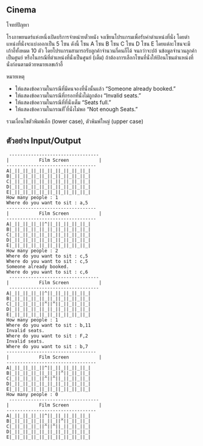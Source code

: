 ## Cinema

โจทย์ปัญหา

โรงภาพยนตร์แห่งหนึ่งเปิดบริการจําหน่ายตั๋วหนัง จงเขียนโปรแกรมเพื่อรับค่าตําแหน่งที่นั่ง โดยตําแหน่งที่นั่งจะแบ่งออกเป็น 5 โซน ดังนี้ โซน A โซน B โซน C โซน D โซน E โดยแต่ละโซนจะมีเก้าอี้ทั้งหมด 10 ตัว โดยโปรแกรมสามารถรับลูกค้าจํานวนกี่คนก็ได้ จนกว่าจะปอ้ นข้อมูลจํานวนลูกค้าเป็นศูนย์ หรือในกรณีที่ตําแหน่งที่นั่งเป็นศูนย์ (เต็ม) ถ้าต้องการเลือกโซนที่นั่งให้ป้อนโซนตําแหน่งที่นั่งก่อนตามด้วยหมายเลขเก้าอี้

หมายเหตุ
-   ให้แสดงข้อความในกรณีที่มีคนจองที่นั่งนั้นแล้ว “Someone already booked.”
-   ให้แสดงข้อความในกรณีที่กรอกที่นั่งไม่ถูกต้อง “Invalid seats.”
-   ให้แสดงข้อความในกรณีที่ที่นั่งเต็ม “Seats full.”
-   ให้แสดงข้อความในกรณที ี่ที่นั่งไม่พอ “Not enough Seats.”

รวมเงื่อนไขตัวพิมพ์เล็ก (lower case), ตัวพิมพ์ใหญ่ (upper case)

## ตัวอย่าง Input/Output

```
 ---------------------------------
|           Film Screen           |
---------------------------------
A|_||_||_||_||_||_||_||_||_||_|
B|_||_||_||_||_||_||_||_||_||_|
C|_||_||_||_||_||_||_||_||_||_|
D|_||_||_||_||_||_||_||_||_||_|
E|_||_||_||_||_||_||_||_||_||_|
How many people : 1
Where do you want to sit : a,5
---------------------------------
|           Film Screen           |
---------------------------------
A|_||_||_||_||^||_||_||_||_||_|
B|_||_||_||_||_||_||_||_||_||_|
C|_||_||_||_||_||_||_||_||_||_|
D|_||_||_||_||_||_||_||_||_||_|
E|_||_||_||_||_||_||_||_||_||_|
How many people : 2
Where do you want to sit : c,5
Where do you want to sit : c,5
Someone already booked.
Where do you want to sit : c,6
 ---------------------------------
|           Film Screen           |
 ---------------------------------
A|_||_||_||_||^||_||_||_||_||_|
B|_||_||_||_||_||_||_||_||_||_|
C|_||_||_||_||^||^||_||_||_||_|
D|_||_||_||_||_||_||_||_||_||_|
E|_||_||_||_||_||_||_||_||_||_|
How many people : 1
Where do you want to sit : b,11
Invalid seats.
Where do you want to sit : F,2
Invalid seats.
Where do you want to sit : b,7
---------------------------------
|           Film Screen           |
---------------------------------
A|_||_||_||_||^||_||_||_||_||_|
B|_||_||_||_||_||_||^||_||_||_|
C|_||_||_||_||^||^||_||_||_||_|
D|_||_||_||_||_||_||_||_||_||_|
E|_||_||_||_||_||_||_||_||_||_|
How many people : 0
 ---------------------------------
|           Film Screen           |
---------------------------------
A|_||_||_||_||^||_||_||_||_||_|
B|_||_||_||_||_||_||^||_||_||_|
C|_||_||_||_||^||^||_||_||_||_|
D|_||_||_||_||_||_||_||_||_||_|
E|_||_||_||_||_||_||_||_||_||_|
```

